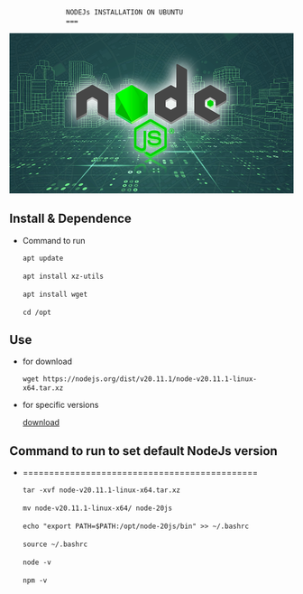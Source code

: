                   NODEJs INSTALLATION ON UBUNTU
                  ===

![NODEJS](nodejs.png)

## Install & Dependence
- Command to run 
  ```
  apt update
  
  apt install xz-utils
  
  apt install wget
  
  cd /opt
  
  ```

## Use
- for download 
  ```
  wget https://nodejs.org/dist/v20.11.1/node-v20.11.1-linux-x64.tar.xz
  
  ```
- for specific versions 

   [download](https://nodejs.org/dist/)
 
## Command to run to set default NodeJs version
- =============================================
  ```
  tar -xvf node-v20.11.1-linux-x64.tar.xz
  
  mv node-v20.11.1-linux-x64/ node-20js
  
  echo "export PATH=$PATH:/opt/node-20js/bin" >> ~/.bashrc
  
  source ~/.bashrc
  
  node -v
  
  npm -v
  
  ```
